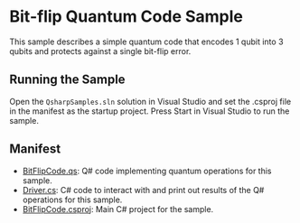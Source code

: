 ﻿# Bit-flip Quantum Code Sample #

This sample describes a simple quantum code that encodes 1 qubit into 3 qubits and protects against a single bit-flip error. 

## Running the Sample ##

Open the `QsharpSamples.sln` solution in Visual Studio and set the .csproj file in the manifest as the startup project.
Press Start in Visual Studio to run the sample.

## Manifest ##

- [BitFlipCode.qs](./BitFlipCode.qs): Q# code implementing quantum operations for this sample.
- [Driver.cs](./Driver.cs): C# code to interact with and print out results of the Q# operations for this sample.
- [BitFlipCode.csproj](./BitFlipCode.csproj): Main C# project for the sample.

